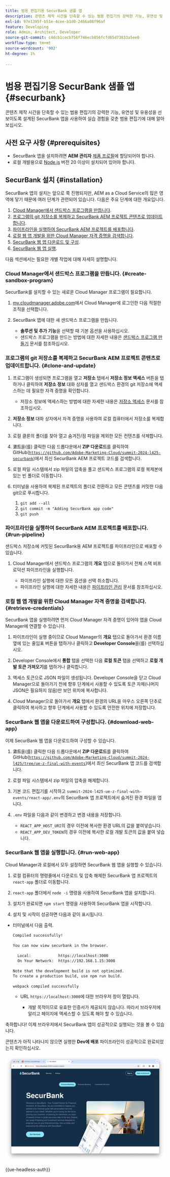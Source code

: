 ```yaml
---
title: 범용 편집기용 SecurBank 샘플 앱
description: 콘텐츠 제작 시간을 단축할 수 있는 범용 편집기의 강력한 기능, 유연성 및 유용성을 선보이도록 설계된 SecurBank 앱을 사용하여 실습 경험을 갖춘 범용 편집기에 대해 알아보십시오.
exl-id: 97e1395f-b51e-4cee-b1d0-2466a08f96af
feature: Developing
role: Admin, Architect, Developer
source-git-commit: c4dcb1cecb756f746ecb856fcfd65d73833a5ee0
workflow-type: tm+mt
source-wordcount: '902'
ht-degree: 1%

---
```


# 범용 편집기용 SecurBank 샘플 앱 {#securbank}

콘텐츠 제작 시간을 단축할 수 있는 범용 편집기의 강력한 기능, 유연성 및 유용성을 선보이도록 설계된 SecurBank 앱을 사용하여 실습 경험을 갖춘 범용 편집기에 대해 알아보십시오.

## 사전 요구 사항 {#prerequisites}

* SecurBank 앱을 설치하려면 **AEM 관리자** [제품 프로필](/help/journey-onboarding/assign-profiles-aem.md)에 할당되어야 합니다.
* 로컬 개발용으로 [Node.js](https://nodejs.org) 버전 20 이상이 설치되어 있어야 합니다.

## SecurBank 설치 {#installation}

SecurBank 앱의 설치는 앞으로 쭉 진행되지만, AEM as a Cloud Service의 많은 영역에 닿기 때문에 여러 단계가 관련되어 있습니다. 다음은 주요 단계에 대한 개요입니다.

1. [Cloud Manager에서 샌드박스 프로그램을 만듭니다](#create-sandbox-program).
1. [프로그램의 git 저장소를 복제하고 SecurBank AEM 프로젝트 콘텐츠로 업데이트합니다](#clone-and-update).
1. [파이프라인을 실행하여 SecurBank AEM 프로젝트를 배포합니다](#run-pipeline).
1. [로컬 웹 앱 개발을 위한 Cloud Manager 자격 증명을 검색합니다](#retrieve-credentials).
1. [SecurBank 웹 앱 다운로드 및 구성](#download-web-app).
1. [SecurBank 웹 앱 실행](#run-web-app).

다음 섹션에서는 필요한 개별 작업에 대해 자세히 설명합니다.

### Cloud Manager에서 샌드박스 프로그램을 만듭니다. {#create-sandbox-program}

SecurBank를 설치할 수 있는 새로운 Cloud Manager 프로그램이 필요합니다.

1. [my.cloudmanager.adobe.com](https://my.cloudmanager.adobe.com/)에서 Cloud Manager에 로그인한 다음 적절한 조직을 선택합니다.

1. SecurBank 앱에 대한 새 샌드박스 프로그램을 만듭니다.

   * **솔루션 및 추가 기능**&#x200B;을 선택할 때 기본 옵션을 사용하십시오.
   * 샌드박스 프로그램을 만드는 방법에 대한 자세한 내용은 [샌드박스 프로그램 만들기](/help/implementing/cloud-manager/getting-access-to-aem-in-cloud/creating-sandbox-programs.md) 문서를 참조하십시오.

### 프로그램의 git 저장소를 복제하고 SecurBank AEM 프로젝트 콘텐츠로 업데이트합니다. {#clone-and-update}

1. 프로그램이 생성되면 프로그램을 열고 **저장소** 탭에서 **저장소 정보 액세스** 버튼을 탭하거나 클릭하여 **저장소 정보** 대화 상자를 열고 샌드박스 환경의 git 저장소에 액세스하는 데 필요한 자격 증명을 확인합니다.

   * 저장소 정보에 액세스하는 방법에 대한 자세한 내용은 [저장소 액세스](/help/implementing/cloud-manager/managing-code/accessing-repos.md) 문서를 참조하십시오.

1. **저장소 정보** 대화 상자에서 자격 증명을 사용하여 로컬 컴퓨터에서 저장소를 복제합니다.

1. 로컬 클론의 폴더를 찾아 열고 숨겨진/점 파일을 제외한 모든 컨텐츠를 삭제합니다.

1. **코드**&#x200B;을(를) 클릭한 다음 드롭다운에서 **ZIP 다운로드**&#x200B;를 클릭하여 GitHub([`https://github.com/Adobe-Marketing-Cloud/summit-2024-l425-securbank`](https://github.com/Adobe-Marketing-Cloud/summit-2024-l425-securbank))에서 최신 SecurBank AEM 프로젝트 코드를 검색합니다.

1. 로컬 파일 시스템에서 zip 파일의 압축을 풀고 샌드박스 프로그램의 로컬 복제본에 있는 빈 폴더로 이동합니다.

1. 터미널을 사용하여 복제된 프로젝트의 폴더로 전환하고 모든 콘텐츠를 커밋한 다음 git으로 푸시합니다.

   1. `git add --all`
   1. `git commit -m "Adding SecurBank app code"`
   1. `git push`

### 파이프라인을 실행하여 SecurBank AEM 프로젝트를 배포합니다. {#run-pipeline}

샌드박스 저장소에 커밋된 SecurBank용 AEM 프로젝트를 파이프라인으로 배포할 수 있습니다.

1. Cloud Manager에서 샌드박스 프로그램의 **개요** 탭으로 돌아가서 전체 스택 비프로덕션 파이프라인을 실행합니다.

   * 파이프라인 실행에 대한 모든 옵션을 선택 취소합니다.
   * 파이프라인 실행에 대한 자세한 내용은 [파이프라인 관리](/help/implementing/cloud-manager/configuring-pipelines/managing-pipelines.md#running-pipelines) 문서를 참조하십시오.

### 로컬 웹 앱 개발을 위한 Cloud Manager 자격 증명을 검색합니다. {#retrieve-credentials}

SecurBank 앱을 실행하려면 먼저 Cloud Manager 자격 증명이 있어야 앱을 Cloud Manager에 연결할 수 있습니다.

1. 파이프라인이 실행 중이므로 Cloud Manager의 **개요** 탭으로 돌아가서 환경 이름 옆에 있는 줄임표 버튼을 탭하거나 클릭하고 **Developer Console**&#x200B;을(를) 선택하십시오.

1. Developer Console에서 **통합** 탭을 선택한 다음 **로컬 토큰** 탭을 선택하고 **로컬 개발 토큰 가져오기**&#x200B;를 탭하거나 클릭합니다.

1. 액세스 토큰으로 JSON 파일이 생성됩니다. Developer Console을 닫고 Cloud Manager으로 돌아가기 전에 향후 단계에서 사용할 수 있도록 토큰 자체(나머지 JSON은 필요하지 않음)만 보안 위치에 복사합니다.

1. Cloud Manager으로 돌아가서 **개요** 탭에서 환경의 URL을 마우스 오른쪽 단추로 클릭하여 복사하고 향후 단계에서 사용할 수 있도록 안전한 위치에 저장합니다.

### SecurBank 웹 앱을 다운로드하여 구성합니다. {#download-web-app}

이제 SecurBank 웹 앱을 다운로드하여 구성할 수 있습니다.

1. **코드**&#x200B;을(를) 클릭한 다음 드롭다운에서 **ZIP 다운로드**&#x200B;를 클릭하여 GitHub([`https://github.com/Adobe-Marketing-Cloud/summit-2024-l425/tree/ue-z-final-with-events`](https://github.com/Adobe-Marketing-Cloud/summit-2024-l425/tree/ue-z-final-with-events))에서 최신 SecurBank 앱 코드를 검색합니다.

1. 로컬 파일 시스템에서 zip 파일의 압축을 해제합니다.

1. 기본 코드 편집기를 시작하고 `summit-2024-l425-ue-z-final-with-events/react-app/.env`의 SecurBank 앱 프로젝트에서 숨겨진 환경 파일을 엽니다.

1. `.env` 파일을 다음과 같이 변경하고 변경 내용을 저장합니다.

   * `REACT_APP_HOST_URI`의 경우 이전에 복사한 환경 URL의 값을 붙여넣습니다.
   * `REACT_APP_DEV_TOKEN`의 경우 이전에 복사한 로컬 개발 토큰의 값을 붙여 넣습니다.

### SecurBank 웹 앱을 실행합니다. {#run-web-app}

Cloud Manager과 로컬에서 모두 설정하면 SecurBank 웹 앱을 실행할 수 있습니다.

1. 로컬 컴퓨터의 명령줄에서 다운로드 및 압축 해제한 SecurBank 앱 프로젝트의 `react-app` 폴더로 이동합니다.

1. `react-app` 폴더에서 `node -i` 명령을 사용하여 SecurBank 앱을 설치합니다.

1. 설치가 완료되면 `npm start` 명령을 사용하여 SecurBank 앱을 시작합니다.

1. 설치 및 시작이 성공하면 다음과 같이 표시됩니다.

* 터미널에서 다음 출력.

  ```text
  Compiled successfully!
  
  You can now view securbank in the browser.
  
    Local:            https://localhost:3000
    On Your Network:  https://192.168.1.15:3000
  
  Note that the development build is not optimized.
  To create a production build, use npm run build.
  
  webpack compiled successfully
  ```

   * URL `https://localhost:3000`에 대한 브라우저 창이 열립니다.

      * 개발 목적이므로 유효한 인증서가 제공되지 않습니다. 따라서 브라우저에 알리고 페이지에 액세스할 수 있도록 해야 할 수 있습니다.

축하합니다! 이제 브라우저에서 SecurBank 앱이 성공적으로 실행되는 것을 볼 수 있습니다.

콘텐츠가 아직 나타나지 않으면 실행한 **Dev에 배포** 파이프라인이 성공적으로 완료되었는지 확인하십시오.

![브라우저에서 SecurBank 앱](assets/securbank.png)

{{ue-headless-auth}}

